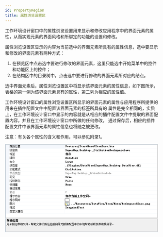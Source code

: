 ```yaml
---
id: PropertyRegion
title: 属性浏览设置区
---
```

工作环境设计窗口中的属性浏览设置用来显示和修改应用程序中的界面元素的属性，从而实现元素的界面风格和所绑定的功能的设置和修改。

属性浏览设置区显示的内容为当前选中的界面元素所具有的属性信息，选中要显示和修改的界面元素有两种方式：

1. 在预览区中点击选中要进行修改的界面元素，这里只能选中开始菜单中的控件和功能区上的控件；
2. 在结构区中的目录树中，点击选中要进行修改的界面元素所对应的结点。

选中界面元素后，属性浏览设置区中将显示该界面元素的属性信息，如下图所示，表格的第一例为该界面元素具有的属性，第二列为相应的属性值。

工作环境设计窗口的属性浏览设置区所显示的界面元素的属性与应用程序所提供的用来在插件配置文件中配置该界面元素的标签所具有的
属性是完全相同的，实质上，在工作环境设计窗口中显示的内容就是从相应的插件配置文件中提取的界面配置内容，并且在工作环境设计窗口中所做的任何修改，
通过保存后，相应的插件配置文件中该界面元素的属性信息也将随之被更改。

注意：有关各个属性的含义和作用，可以参见附录1。

![](img/PropertyRegion.png)  
